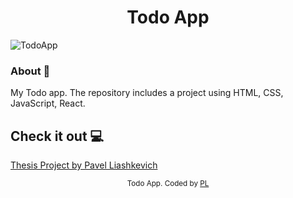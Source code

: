<h1 align="center">Todo App</h1>

![TodoApp](https://user-images.githubusercontent.com/75558987/183900016-73dc9bcc-8b9e-4c08-9fae-434ffe875084.png)

### About 🔧

My Todo app.
The repository includes a project using HTML, CSS, JavaScript, React.

## Check it out 💻

[Thesis Project by Pavel Liashkevich]('')

<div align="center">
<sub>Todo App. Coded by 
  <a href="https://github.com/PavelLiashkevich">PL</a>
  </a>
</div>
